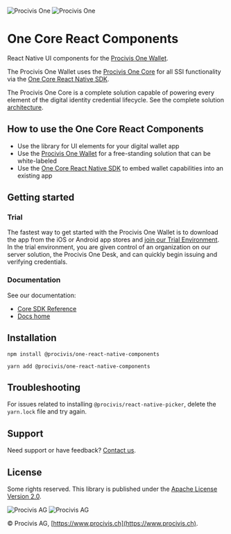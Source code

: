 ![Procivis One](https://assets.procivis-one.com/static/logo/logo_dark_Procivis_One.png#gh-dark-mode-only)
![Procivis One](https://assets.procivis-one.com/static/logo/logo_light_Procivis_One.png#gh-light-mode-only)

# One Core React Components

React Native UI components for the [Procivis One Wallet][wallet].

The Procivis One Wallet uses the [Procivis One Core][core] for all SSI functionality
via the [One Core React Native SDK][rncore].

The Procivis One Core is a complete solution capable of powering every element
of the digital identity credential lifecycle. See the complete solution [architecture][archi].

## How to use the One Core React Components

- Use the library for UI elements for your digital wallet app
- Use the [Procivis One Wallet][wallet] for a free-standing solution that can be white-labeled
- Use the [One Core React Native SDK][rncore] to embed wallet capabilities into an existing app

## Getting started

### Trial

The fastest way to get started with the Procivis One Wallet is to download the app
from the iOS or Android app stores and [join our Trial Environment][trial].
In the trial environment, you are given control of an organization on our server
solution, the Procivis One Desk, and can quickly begin issuing and verifying credentials.

### Documentation

See our documentation:

- [Core SDK Reference][sdkref]
- [Docs home][docs]

## Installation

```shell
npm install @procivis/one-react-native-components
```

```shell
yarn add @procivis/one-react-native-components
```

## Troubleshooting

For issues related to installing `@procivis/react-native-picker`, delete the `yarn.lock`
file and try again.

## Support

Need support or have feedback? [Contact us](https://www.procivis.ch/en/contact).

## License

Some rights reserved. This library is published under the [Apache License
Version 2.0](./LICENSE).

![Procivis AG](https://assets.procivis-one.com/static/logo/logo_light_mode_Procivis.svg#gh-light-mode-only)
![Procivis AG](https://assets.procivis-one.com/static/logo/logo_dark_mode_Procivis.svg#gh-dark-mode-only)

© Procivis AG, [https://www.procivis.ch](https://www.procivis.ch).

[archi]: https://github.com/procivis#architecture
[core]: https://github.com/procivis/one-core
[docs]: https://docs.procivis.ch/
[rncore]: https://github.com/procivis/react-native-one-core
[sdkref]: https://docs.procivis.ch/sdk/overview
[trial]: https://docs.procivis.ch/trial/intro
[wallet]: https://github.com/procivis/one-wallet
